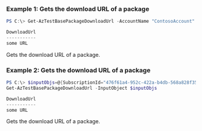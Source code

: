 ### Example 1: Gets the download URL of a package
```powershell
PS C:\> Get-AzTestBasePackageDownloadUrl -AccountName "ContosoAccount" -PackageName "ContosoPackage-Version" -ResourceGroupName "ContosoRG"

DownloadUrl
-----------
some URL

```

Gets the download URL of a package.

### Example 2: Gets the download URL of a package
```powershell
PS C:\> $inputObjs=@{SubscriptionId="476f61a4-952c-422a-b4db-568a828f35df";ResourceGroupName="ContosoRG";TestBaseAccountName="ContosoAccount";PackageName="ContosoPackage-Version"}
Get-AzTestBasePackageDownloadUrl -InputObject $inputObjs

DownloadUrl
-----------
some URL

```

Gets the download URL of a package.
